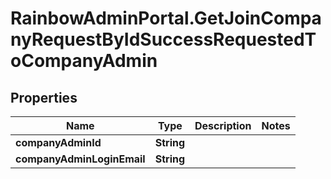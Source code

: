 # RainbowAdminPortal.GetJoinCompanyRequestByIdSuccessRequestedToCompanyAdmin

## Properties

Name | Type | Description | Notes
------------ | ------------- | ------------- | -------------
**companyAdminId** | **String** |  | 
**companyAdminLoginEmail** | **String** |  | 


